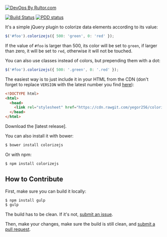 [![DevOps By Rultor.com](http://www.rultor.com/b/yegor256/colorizejs)](http://www.rultor.com/p/yegor256/colorizejs)

[![Build Status](https://travis-ci.org/yegor256/colorizejs.svg)](https://travis-ci.org/yegor256/colorizejs)
[![PDD status](http://www.0pdd.com/svg?name=yegor256/colorizejs)](http://www.0pdd.com/p?name=yegor256/colorizejs)

It's a simple jQuery plugin to colorize data elements according to its value:

```javascript
$('#foo').colorizejs({ 500: 'green', 0: 'red' });
```

If the value of `#foo` is larger than 500, its color will be set to `green`,
if larger than zero, it will be set to `red`, otherwise it will not be touched.

You can also use classes instead of colors, but prepending them with a dot:

```javascript
$('#foo').colorizejs({ 500: '.green', 0: '.red' });
```

The easiest way is to just include it in your HTML from the CDN
(don't forget to replace `VERSION` with the latest number you
find [here]()):

```html
<!DOCTYPE html>
<html>
  <head>
    <link rel="stylesheet" href="https://cdn.rawgit.com/yegor256/colorizejs/gh-pages/colorizejs-VERSION.min.js"/>
  </head>
</html>
```

Download the [latest release].

You can also install it with bower:

```bash
$ bower install colorizejs
```

Or with npm:

```bash
$ npm install colorizejs
```

## How to Contribute

First, make sure you can build it locally:

```bash
$ npm install gulp
$ gulp
```

The build has to be clean. If it's not, [submit an issue](https://github.com/yegor256/colorizejs/issues).

Then, make your changes, make sure the build is still clean,
and [submit a pull request](https://www.yegor256.com/2014/04/15/github-guidelines.html).
